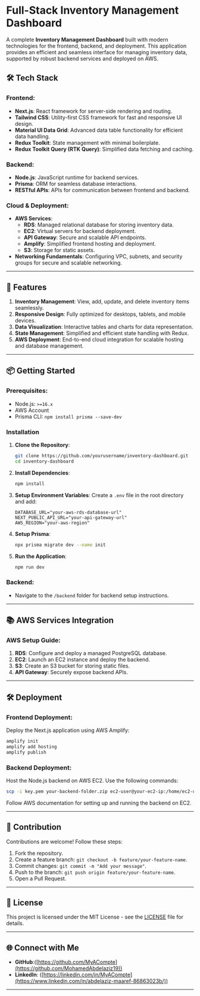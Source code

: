 
# Full-Stack Inventory Management Dashboard

A complete **Inventory Management Dashboard** built with modern technologies for the frontend, backend, and deployment. This application provides an efficient and seamless interface for managing inventory data, supported by robust backend services and deployed on AWS.

## 🛠️ Tech Stack

### Frontend:
- **Next.js**: React framework for server-side rendering and routing.
- **Tailwind CSS**: Utility-first CSS framework for fast and responsive UI design.
- **Material UI Data Grid**: Advanced data table functionality for efficient data handling.
- **Redux Toolkit**: State management with minimal boilerplate.
- **Redux Toolkit Query (RTK Query)**: Simplified data fetching and caching.

### Backend:
- **Node.js**: JavaScript runtime for backend services.
- **Prisma**: ORM for seamless database interactions.
- **RESTful APIs**: APIs for communication between frontend and backend.

### Cloud & Deployment:
- **AWS Services**:
  - **RDS**: Managed relational database for storing inventory data.
  - **EC2**: Virtual servers for backend deployment.
  - **API Gateway**: Secure and scalable API endpoints.
  - **Amplify**: Simplified frontend hosting and deployment.
  - **S3**: Storage for static assets.
- **Networking Fundamentals**: Configuring VPC, subnets, and security groups for secure and scalable networking.

---

## 🚀 Features

1. **Inventory Management**: View, add, update, and delete inventory items seamlessly.
2. **Responsive Design**: Fully optimized for desktops, tablets, and mobile devices.
3. **Data Visualization**: Interactive tables and charts for data representation.
4. **State Management**: Simplified and efficient state handling with Redux.
5. **AWS Deployment**: End-to-end cloud integration for scalable hosting and database management.

---

## 📦 Getting Started

### Prerequisites:
- Node.js: `>=16.x`
- AWS Account
- Prisma CLI: `npm install prisma --save-dev`

### Installation

1. **Clone the Repository**:
   ```bash
   git clone https://github.com/yourusername/inventory-dashboard.git
   cd inventory-dashboard
   ```

2. **Install Dependencies**:
   ```bash
   npm install
   ```

3. **Setup Environment Variables**:
   Create a `.env` file in the root directory and add:
   ```env
   DATABASE_URL="your-aws-rds-database-url"
   NEXT_PUBLIC_API_URL="your-api-gateway-url"
   AWS_REGION="your-aws-region"
   ```

4. **Setup Prisma**:
   ```bash
   npx prisma migrate dev --name init
   ```

5. **Run the Application**:
   ```bash
   npm run dev
   ```

### Backend:
- Navigate to the `/backend` folder for backend setup instructions.

---

## 📚 AWS Services Integration

### AWS Setup Guide:
1. **RDS**: Configure and deploy a managed PostgreSQL database.
2. **EC2**: Launch an EC2 instance and deploy the backend.
3. **S3**: Create an S3 bucket for storing static files.
4. **API Gateway**: Securely expose backend APIs.

---

## 🛠️ Deployment

### Frontend Deployment:
Deploy the Next.js application using AWS Amplify:
```bash
amplify init
amplify add hosting
amplify publish
```

### Backend Deployment:
Host the Node.js backend on AWS EC2. Use the following commands:
```bash
scp -i key.pem your-backend-folder.zip ec2-user@your-ec2-ip:/home/ec2-user
```
Follow AWS documentation for setting up and running the backend on EC2.

---

## 🤝 Contribution

Contributions are welcome! Follow these steps:
1. Fork the repository.
2. Create a feature branch: `git checkout -b feature/your-feature-name`.
3. Commit changes: `git commit -m "Add your message"`.
4. Push to the branch: `git push origin feature/your-feature-name`.
5. Open a Pull Request.

---

## 📜 License

This project is licensed under the MIT License - see the [LICENSE](LICENSE) file for details.

---

## 🌐 Connect with Me

- **GitHub**:([https://github.com/MyACompte](https://github.com/MohamedAbdelaziz19))
- **LinkedIn**: ([https://linkedin.com/in/MyACompte](https://www.linkedin.com/in/abdelaziz-maaref-86863023b/))


---
